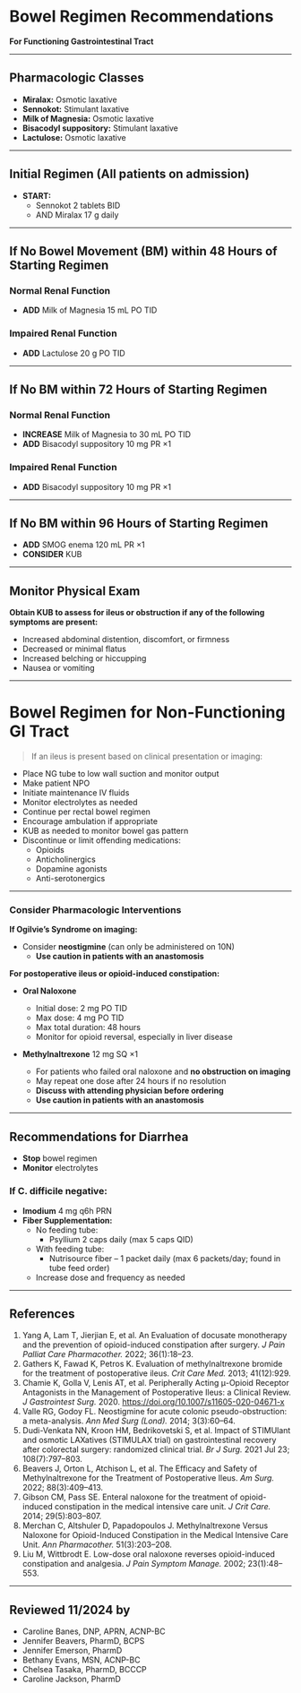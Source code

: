 # Bowel Regimen Recommendations

**For Functioning Gastrointestinal Tract**

---

## Pharmacologic Classes

- **Miralax:** Osmotic laxative  
- **Sennokot:** Stimulant laxative  
- **Milk of Magnesia:** Osmotic laxative  
- **Bisacodyl suppository:** Stimulant laxative  
- **Lactulose:** Osmotic laxative  

---

## Initial Regimen (All patients on admission)

* **START:**  
  * Sennokot 2 tablets BID  
  * AND Miralax 17 g daily  

---

## If No Bowel Movement (BM) within 48 Hours of Starting Regimen

### Normal Renal Function

* **ADD** Milk of Magnesia 15 mL PO TID

### Impaired Renal Function

* **ADD** Lactulose 20 g PO TID

---

## If No BM within 72 Hours of Starting Regimen

### Normal Renal Function

* **INCREASE** Milk of Magnesia to 30 mL PO TID  
* **ADD** Bisacodyl suppository 10 mg PR ×1

### Impaired Renal Function

* **ADD** Bisacodyl suppository 10 mg PR ×1

---

## If No BM within 96 Hours of Starting Regimen

* **ADD** SMOG enema 120 mL PR ×1  
* **CONSIDER** KUB

---

## Monitor Physical Exam

**Obtain KUB to assess for ileus or obstruction if any of the following symptoms are present:**

* Increased abdominal distention, discomfort, or firmness  
* Decreased or minimal flatus  
* Increased belching or hiccupping  
* Nausea or vomiting  

---

# Bowel Regimen for **Non-Functioning GI Tract**

> If an ileus is present based on clinical presentation or imaging:

* Place NG tube to low wall suction and monitor output  
* Make patient NPO  
* Initiate maintenance IV fluids  
* Monitor electrolytes as needed  
* Continue per rectal bowel regimen  
* Encourage ambulation if appropriate  
* KUB as needed to monitor bowel gas pattern  
* Discontinue or limit offending medications:
  * Opioids
  * Anticholinergics
  * Dopamine agonists
  * Anti-serotonergics

---

### Consider Pharmacologic Interventions

**If Ogilvie’s Syndrome on imaging:**

* Consider **neostigmine** (can only be administered on 10N)  
  * **Use caution in patients with an anastomosis**

**For postoperative ileus or opioid-induced constipation:**

* **Oral Naloxone**
  * Initial dose: 2 mg PO TID
  * Max dose: 4 mg PO TID
  * Max total duration: 48 hours
  * Monitor for opioid reversal, especially in liver disease

* **Methylnaltrexone** 12 mg SQ ×1
  * For patients who failed oral naloxone and **no obstruction on imaging**
  * May repeat one dose after 24 hours if no resolution
  * **Discuss with attending physician before ordering**
  * **Use caution in patients with an anastomosis**

---

## Recommendations for Diarrhea

* **Stop** bowel regimen  
* **Monitor** electrolytes  

### If C. difficile negative:

* **Imodium** 4 mg q6h PRN  
* **Fiber Supplementation:**
  * No feeding tube:  
    * Psyllium 2 caps daily (max 5 caps QID)
  * With feeding tube:  
    * Nutrisource fiber – 1 packet daily (max 6 packets/day; found in tube feed order)
  * Increase dose and frequency as needed

---

## References

1. Yang A, Lam T, Jierjian E, et al. An Evaluation of docusate monotherapy and the prevention of opioid-induced constipation after surgery. *J Pain Palliat Care Pharmacother.* 2022; 36(1):18–23.  
2. Gathers K, Fawad K, Petros K. Evaluation of methylnaltrexone bromide for the treatment of postoperative ileus. *Crit Care Med.* 2013; 41(12):929.  
3. Chamie K, Golla V, Lenis AT, et al. Peripherally Acting μ-Opioid Receptor Antagonists in the Management of Postoperative Ileus: a Clinical Review. *J Gastrointest Surg.* 2020. https://doi.org/10.1007/s11605-020-04671-x  
4. Valle RG, Godoy FL. Neostigmine for acute colonic pseudo-obstruction: a meta-analysis. *Ann Med Surg (Lond).* 2014; 3(3):60–64.  
5. Dudi-Venkata NN, Kroon HM, Bedrikovetski S, et al. Impact of STIMUlant and osmotic LAXatives (STIMULAX trial) on gastrointestinal recovery after colorectal surgery: randomized clinical trial. *Br J Surg.* 2021 Jul 23; 108(7):797–803.  
6. Beavers J, Orton L, Atchison L, et al. The Efficacy and Safety of Methylnaltrexone for the Treatment of Postoperative Ileus. *Am Surg.* 2022; 88(3):409–413.  
7. Gibson CM, Pass SE. Enteral naloxone for the treatment of opioid-induced constipation in the medical intensive care unit. *J Crit Care.* 2014; 29(5):803–807.  
8. Merchan C, Altshuler D, Papadopoulos J. Methylnaltrexone Versus Naloxone for Opioid-Induced Constipation in the Medical Intensive Care Unit. *Ann Pharmacother.* 51(3):203–208.  
9. Liu M, Wittbrodt E. Low-dose oral naloxone reverses opioid-induced constipation and analgesia. *J Pain Symptom Manage.* 2002; 23(1):48–553.  

---

## Reviewed 11/2024 by

- Caroline Banes, DNP, APRN, ACNP-BC  
- Jennifer Beavers, PharmD, BCPS  
- Jennifer Emerson, PharmD  
- Bethany Evans, MSN, ACNP-BC  
- Chelsea Tasaka, PharmD, BCCCP  
- Caroline Jackson, PharmD
